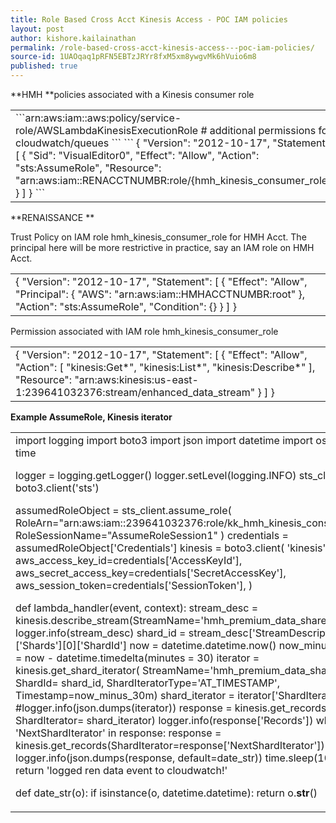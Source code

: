 ```yaml
---
title: Role Based Cross Acct Kinesis Access - POC IAM policies
layout: post
author: kishore.kailainathan
permalink: /role-based-cross-acct-kinesis-access---poc-iam-policies/
source-id: 1UAOqaq1pRFN5EBTzJRYr8fxM5xm8ywgvMk6hVuio6m8
published: true
---
```

**HMH **policies associated with a Kinesis consumer role

<table>
  <tr>
    <td>
```arn:aws:iam::aws:policy/service-role/AWSLambdaKinesisExecutionRole
# additional permissions for cloudwatch/queues
```
```
{
    "Version": "2012-10-17",
    "Statement": [
        {
            "Sid": "VisualEditor0",
            "Effect": "Allow",
            "Action": "sts:AssumeRole",
            "Resource": "arn:aws:iam::RENACCTNUMBR:role/{hmh_kinesis_consumer_role}"
        }
    ]
}
```
    </td>
  </tr>
</table>


**RENAISSANCE ** 

Trust Policy on IAM role hmh_kinesis_consumer_role for HMH Acct. The principal here will be more restrictive in practice, say an IAM role on HMH Acct.

<table>
  <tr>
    <td>
{
  "Version": "2012-10-17",
  "Statement": [
    {
      "Effect": "Allow",
      "Principal": {
        "AWS": "arn:aws:iam::HMHACCTNUMBR:root"
      },
      "Action": "sts:AssumeRole",
      "Condition": {}
    }
  ]
}
</td>
  </tr>
</table>


Permission associated with IAM role hmh_kinesis_consumer_role 

<table>
  <tr>
    <td>{
    "Version": "2012-10-17",
    "Statement": [
        {
            "Effect": "Allow",
            "Action": [
                "kinesis:Get*",
                "kinesis:List*",
                "kinesis:Describe*"
            ],
            "Resource": "arn:aws:kinesis:us-east-1:239641032376:stream/enhanced_data_stream"
        }
    ]
}</td>
  </tr>
</table>


**Example AssumeRole, Kinesis iterator**

<table>
  <tr>
    <td>import logging
import boto3
import json
import datetime
import os
import time

logger = logging.getLogger()
logger.setLevel(logging.INFO)
sts_client = boto3.client('sts')

assumedRoleObject = sts_client.assume_role(
	RoleArn="arn:aws:iam::239641032376:role/kk_hmh_kinesis_consumer",
	RoleSessionName="AssumeRoleSession1"
)
credentials = assumedRoleObject['Credentials']
kinesis  = boto3.client(
	'kinesis',
	aws_access_key_id=credentials['AccessKeyId'],
	aws_secret_access_key=credentials['SecretAccessKey'],
	aws_session_token=credentials['SessionToken'],
)

def lambda_handler(event, context):
	stream_desc = kinesis.describe_stream(StreamName='hmh_premium_data_share')
	logger.info(stream_desc)
	shard_id = stream_desc['StreamDescription']['Shards'][0]['ShardId']
	now = datetime.datetime.now()
	now_minus_30m = now - datetime.timedelta(minutes = 30)
	iterator = kinesis.get_shard_iterator(
    	StreamName='hmh_premium_data_share',
    	ShardId= shard_id,
    	ShardIteratorType='AT_TIMESTAMP',
    	Timestamp=now_minus_30m)
	shard_iterator = iterator['ShardIterator']
	#logger.info(json.dumps(iterator))
	response = kinesis.get_records(
    	ShardIterator= shard_iterator)
	logger.info(response['Records'])
	while 'NextShardIterator' in response:
    	    response = kinesis.get_records(ShardIterator=response['NextShardIterator'])
    	    logger.info(json.dumps(response, default=date_str))
    	    time.sleep(10)
	return 'logged ren data event to cloudwatch!'  
    
def date_str(o):
	if isinstance(o, datetime.datetime):
    	return o.__str__()</td>
  </tr>
</table>


